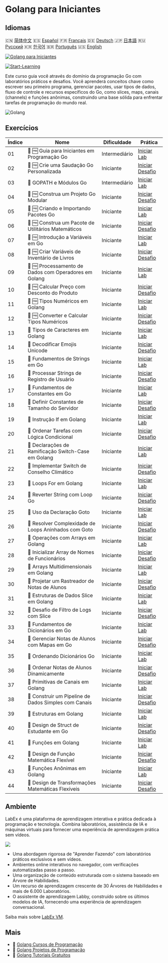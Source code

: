 # Golang para Iniciantes

## Idiomas

🇨🇳 [简体中文](README_zh.md) 🇪🇸 [Español](README_es.md) 🇫🇷 [Français](README_fr.md) 🇩🇪 [Deutsch](README_de.md) 🇯🇵 [日本語](README_ja.md) 🇷🇺 [Русский](README_ru.md) 🇰🇷 [한국어](README_ko.md) 🇧🇷 [Português](README_pt.md) 🇺🇸 [English](README.md) 

[![Golang para Iniciantes](https://cover-creator.labex.io/golang-for-beginners.png?lang=pt)](https://labex.io/pt/courses/golang-for-beginners)

[![Start-Learning](https://img.shields.io/badge/Start-Learning-whitesmoke?style=for-the-badge)](https://labex.io/pt/courses/golang-for-beginners)

Este curso guia você através do domínio da programação Go com laboratórios práticos e desafios. Você aprenderá conceitos chave como escrever seu primeiro programa, gerenciar pacotes, usar tipos de dados, fluxo de controle e recursos específicos do Go, como slices, maps, canais (channels) e funções anônimas, construindo uma base sólida para enfrentar tarefas de programação do mundo real.

![Golang](https://img.shields.io/badge/Golang-whitesmoke?style=for-the-badge&logo=golang)


## Exercícios

|   Índice | Nome                                                  | Dificuldade   | Prática                                                                                                                      |
|----------|-------------------------------------------------------|---------------|------------------------------------------------------------------------------------------------------------------------------|
|       01 | 📖 🆓 Guia para Iniciantes em Programação Go          | Intermediário | <a target='_blank' href='https://labex.io/pt/tutorials/go-beginner-s-guide-to-go-programming-149062'>Iniciar Lab</a>         |
|       02 | 🎯 🆓 Crie uma Saudação Go Personalizada              | Iniciante     | <a target='_blank' href='https://labex.io/pt/tutorials/go-craft-a-personalized-go-greeting-435633'>Iniciar Desafio</a>       |
|       03 | 📖  GOPATH e Módulos Go                               | Intermediário | <a target='_blank' href='https://labex.io/pt/tutorials/go-gopath-and-module-149063'>Iniciar Lab</a>                          |
|       04 | 🎯 🆓 Construa um Projeto Go Modular                  | Iniciante     | <a target='_blank' href='https://labex.io/pt/tutorials/go-build-a-modular-go-project-435640'>Iniciar Desafio</a>             |
|       05 | 📖 🆓 Criando e Importando Pacotes Go                 | Iniciante     | <a target='_blank' href='https://labex.io/pt/tutorials/go-creating-and-importing-go-packages-149064'>Iniciar Lab</a>         |
|       06 | 🎯 🆓 Construa um Pacote de Utilitários Matemáticos   | Iniciante     | <a target='_blank' href='https://labex.io/pt/tutorials/go-build-a-math-utility-package-435676'>Iniciar Desafio</a>           |
|       07 | 📖 🆓 Introdução a Variáveis em Go                    | Iniciante     | <a target='_blank' href='https://labex.io/pt/tutorials/go-introduction-to-go-variables-149065'>Iniciar Lab</a>               |
|       08 | 🎯 🆓 Criar Variáveis de Inventário de Livros         | Iniciante     | <a target='_blank' href='https://labex.io/pt/tutorials/go-craft-book-inventory-variables-435684'>Iniciar Desafio</a>         |
|       09 | 📖 🆓 Processamento de Dados com Operadores em Golang | Iniciante     | <a target='_blank' href='https://labex.io/pt/tutorials/go-data-processing-with-operators-in-golang-149066'>Iniciar Lab</a>   |
|       10 | 🎯 🆓 Calcular Preço com Desconto do Produto          | Iniciante     | <a target='_blank' href='https://labex.io/pt/tutorials/calculate-product-discount-price-435694'>Iniciar Desafio</a>          |
|       11 | 📖 🆓 Tipos Numéricos em Golang                       | Iniciante     | <a target='_blank' href='https://labex.io/pt/tutorials/go-numerical-types-in-golang-149067'>Iniciar Lab</a>                  |
|       12 | 🎯 🆓 Converter e Calcular Tipos Numéricos            | Iniciante     | <a target='_blank' href='https://labex.io/pt/tutorials/convert-and-calculate-numeric-types-435824'>Iniciar Desafio</a>       |
|       13 | 📖  Tipos de Caracteres em Golang                     | Iniciante     | <a target='_blank' href='https://labex.io/pt/tutorials/go-character-types-in-golang-149068'>Iniciar Lab</a>                  |
|       14 | 🎯  Decodificar Emojis Unicode                        | Iniciante     | <a target='_blank' href='https://labex.io/pt/tutorials/go-decode-unicode-emojis-435852'>Iniciar Desafio</a>                  |
|       15 | 📖  Fundamentos de Strings em Go                      | Iniciante     | <a target='_blank' href='https://labex.io/pt/tutorials/go-go-string-fundamentals-149069'>Iniciar Lab</a>                     |
|       16 | 🎯  Processar Strings de Registro de Usuário          | Iniciante     | <a target='_blank' href='https://labex.io/pt/tutorials/go-process-user-registration-strings-436083'>Iniciar Desafio</a>      |
|       17 | 📖  Fundamentos de Constantes em Go                   | Iniciante     | <a target='_blank' href='https://labex.io/pt/tutorials/go-go-constants-fundamentals-149070'>Iniciar Lab</a>                  |
|       18 | 🎯  Definir Constantes de Tamanho do Servidor         | Iniciante     | <a target='_blank' href='https://labex.io/pt/tutorials/go-define-server-size-constants-436400'>Iniciar Desafio</a>           |
|       19 | 📖  Instrução If em Golang                            | Iniciante     | <a target='_blank' href='https://labex.io/pt/tutorials/go-if-branch-statement-in-golang-149071'>Iniciar Lab</a>              |
|       20 | 🎯  Ordenar Tarefas com Lógica Condicional            | Iniciante     | <a target='_blank' href='https://labex.io/pt/tutorials/go-sort-tasks-with-conditional-logic-436418'>Iniciar Desafio</a>      |
|       21 | 📖  Declarações de Ramificação Switch-Case em Golang  | Iniciante     | <a target='_blank' href='https://labex.io/pt/tutorials/go-switch-case-branch-statements-in-golang-149072'>Iniciar Lab</a>    |
|       22 | 🎯  Implementar Switch de Conselho Climático          | Iniciante     | <a target='_blank' href='https://labex.io/pt/tutorials/go-implement-weather-advice-switch-436449'>Iniciar Desafio</a>        |
|       23 | 📖  Loops For em Golang                               | Iniciante     | <a target='_blank' href='https://labex.io/pt/tutorials/go-for-loops-in-golang-149073'>Iniciar Lab</a>                        |
|       24 | 🎯  Reverter String com Loop Go                       | Iniciante     | <a target='_blank' href='https://labex.io/pt/tutorials/go-reverse-string-with-go-loop-436520'>Iniciar Desafio</a>            |
|       25 | 📖  Uso da Declaração Goto                            | Iniciante     | <a target='_blank' href='https://labex.io/pt/tutorials/go-goto-statement-usage-149074'>Iniciar Lab</a>                       |
|       26 | 🎯  Resolver Complexidade de Loops Aninhados com Goto | Iniciante     | <a target='_blank' href='https://labex.io/pt/tutorials/go-solve-nested-loop-complexity-with-goto-436529'>Iniciar Desafio</a> |
|       27 | 📖  Operações com Arrays em Golang                    | Iniciante     | <a target='_blank' href='https://labex.io/pt/tutorials/go-array-operations-in-golang-149075'>Iniciar Lab</a>                 |
|       28 | 🎯  Inicializar Array de Nomes de Funcionários        | Iniciante     | <a target='_blank' href='https://labex.io/pt/tutorials/go-initialize-employee-names-array-436643'>Iniciar Desafio</a>        |
|       29 | 📖  Arrays Multidimensionais em Golang                | Iniciante     | <a target='_blank' href='https://labex.io/pt/tutorials/go-multidimensional-arrays-in-golang-149076'>Iniciar Lab</a>          |
|       30 | 🎯  Projetar um Rastreador de Notas de Alunos         | Iniciante     | <a target='_blank' href='https://labex.io/pt/tutorials/go-design-a-student-grade-tracker-436649'>Iniciar Desafio</a>         |
|       31 | 📖  Estruturas de Dados Slice em Golang               | Iniciante     | <a target='_blank' href='https://labex.io/pt/tutorials/go-golang-slice-data-structures-149077'>Iniciar Lab</a>               |
|       32 | 🎯  Desafio de Filtro de Logs com Slice               | Iniciante     | <a target='_blank' href='https://labex.io/pt/tutorials/go-slice-log-filter-challenge-436686'>Iniciar Desafio</a>             |
|       33 | 📖  Fundamentos de Dicionários em Go                  | Iniciante     | <a target='_blank' href='https://labex.io/pt/tutorials/go-go-dictionary-fundamentals-149080'>Iniciar Lab</a>                 |
|       34 | 🎯  Gerenciar Notas de Alunos com Mapas em Go         | Iniciante     | <a target='_blank' href='https://labex.io/pt/tutorials/go-manage-student-grades-with-go-maps-436735'>Iniciar Desafio</a>     |
|       35 | 📖  Ordenando Dicionários Go                          | Iniciante     | <a target='_blank' href='https://labex.io/pt/tutorials/go-sorting-go-dictionaries-149095'>Iniciar Lab</a>                    |
|       36 | 🎯  Ordenar Notas de Alunos Dinamicamente             | Iniciante     | <a target='_blank' href='https://labex.io/pt/tutorials/go-sort-student-grades-dynamically-437203'>Iniciar Desafio</a>        |
|       37 | 📖  Primitivas de Canais em Golang                    | Iniciante     | <a target='_blank' href='https://labex.io/pt/tutorials/go-channel-primitives-in-golang-149096'>Iniciar Lab</a>               |
|       38 | 🎯  Construir um Pipeline de Dados Simples com Canais | Iniciante     | <a target='_blank' href='https://labex.io/pt/tutorials/go-build-a-simple-channel-data-pipeline-437199'>Iniciar Desafio</a>   |
|       39 | 📖  Estruturas em Golang                              | Iniciante     | <a target='_blank' href='https://labex.io/pt/tutorials/go-structures-in-golang-149097'>Iniciar Lab</a>                       |
|       40 | 🎯  Design de Struct de Estudante em Go               | Iniciante     | <a target='_blank' href='https://labex.io/pt/tutorials/go-design-student-struct-in-go-437202'>Iniciar Desafio</a>            |
|       41 | 📖  Funções em Golang                                 | Iniciante     | <a target='_blank' href='https://labex.io/pt/tutorials/go-functions-in-golang-149098'>Iniciar Lab</a>                        |
|       42 | 🎯  Design de Função Matemática Flexível              | Iniciante     | <a target='_blank' href='https://labex.io/pt/tutorials/go-design-flexible-math-function-437200'>Iniciar Desafio</a>          |
|       43 | 📖  Funções Anônimas em Golang                        | Iniciante     | <a target='_blank' href='https://labex.io/pt/tutorials/go-anonymous-functions-in-golang-149099'>Iniciar Lab</a>              |
|       44 | 🎯  Design de Transformações Matemáticas Flexíveis    | Iniciante     | <a target='_blank' href='https://labex.io/pt/tutorials/go-design-flexible-math-transformations-437201'>Iniciar Desafio</a>   |

## Ambiente

LabEx é uma plataforma de aprendizagem interativa e prática dedicada à programação e tecnologia. Combina laboratórios, assistência de IA e máquinas virtuais para fornecer uma experiência de aprendizagem prática sem vídeos.

![](https://tutorial-screenshot.getvm.io/images/vm-1725247253.png)

- Uma abordagem rigorosa de "Aprender Fazendo" com laboratórios práticos exclusivos e sem vídeos.
- Ambientes online interativos no navegador, com verificações automatizadas passo a passo.
- Uma organização de conteúdo estruturada com o sistema baseado em Árvore de Habilidades.
- Um recurso de aprendizagem crescente de 30 Árvores de Habilidades e mais de 6.000 Laboratórios.
- O assistente de aprendizagem Labby, construído sobre os últimos modelos de IA, fornecendo uma experiência de aprendizagem conversacional.

Saiba mais sobre [LabEx VM](https://support.labex.io/using-labex/virtual-machine).

## Mais

- 🔗 [Golang Cursos de Programação](https://github.com/labex-labs/awesome-programming-courses)
- 🔗 [Golang Projetos de Programação](https://github.com/labex-labs/awesome-programming-projects)
- 🔗 [Golang Tutoriais Gratuitos](https://github.com/labex-labs/go-free-tutorials)

